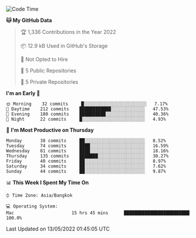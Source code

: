 <!--START_SECTION:waka-->
![Code Time](http://img.shields.io/badge/Code%20Time-0%20secs-blue)

**🐱 My GitHub Data** 

> 🏆 1,336 Contributions in the Year 2022
 > 
> 📦 12.9 kB Used in GitHub's Storage 
 > 
> 🚫 Not Opted to Hire
 > 
> 📜 5 Public Repositories 
 > 
> 🔑 5 Private Repositories  
 > 
**I'm an Early 🐤** 

```text
🌞 Morning    32 commits     █░░░░░░░░░░░░░░░░░░░░░░░░   7.17% 
🌆 Daytime    212 commits    ████████████░░░░░░░░░░░░░   47.53% 
🌃 Evening    180 commits    ██████████░░░░░░░░░░░░░░░   40.36% 
🌙 Night      22 commits     █░░░░░░░░░░░░░░░░░░░░░░░░   4.93%

```
📅 **I'm Most Productive on Thursday** 

```text
Monday       38 commits     ██░░░░░░░░░░░░░░░░░░░░░░░   8.52% 
Tuesday      74 commits     ████░░░░░░░░░░░░░░░░░░░░░   16.59% 
Wednesday    81 commits     ████░░░░░░░░░░░░░░░░░░░░░   18.16% 
Thursday     135 commits    ███████░░░░░░░░░░░░░░░░░░   30.27% 
Friday       40 commits     ██░░░░░░░░░░░░░░░░░░░░░░░   8.97% 
Saturday     34 commits     ██░░░░░░░░░░░░░░░░░░░░░░░   7.62% 
Sunday       44 commits     ██░░░░░░░░░░░░░░░░░░░░░░░   9.87%

```


📊 **This Week I Spent My Time On** 

```text
⌚︎ Time Zone: Asia/Bangkok

💻 Operating System: 
Mac                      15 hrs 45 mins      █████████████████████████   100.0%

```


 Last Updated on 13/05/2022 01:45:05 UTC
<!--END_SECTION:waka-->